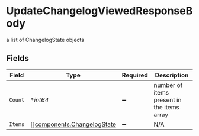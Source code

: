 # UpdateChangelogViewedResponseBody

a list of ChangelogState objects


## Fields

| Field                                                                    | Type                                                                     | Required                                                                 | Description                                                              |
| ------------------------------------------------------------------------ | ------------------------------------------------------------------------ | ------------------------------------------------------------------------ | ------------------------------------------------------------------------ |
| `Count`                                                                  | **int64*                                                                 | :heavy_minus_sign:                                                       | number of items present in the items array                               |
| `Items`                                                                  | [][components.ChangelogState](../../models/components/changelogstate.md) | :heavy_minus_sign:                                                       | N/A                                                                      |